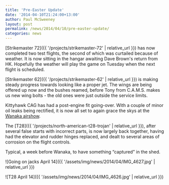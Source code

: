 ```yaml
---
title: 'Pre-Easter Update'
date: '2014-04-10T21:24:00+13:00'
author: Paul McSweeney
layout: post
permalink: /news/2014/04/10/pre-easter-update/
categories: news
---
```


[Strikemaster 72]({{ '/projects/strikemaster-72' | relative_url }}) has now completed two test flights, the second of which was curtailed because of weather. It is now sitting in the hangar awaiting Dave Brown's return from HK. Hopefully the weather will play the game on Tuesday when the next flight is scheduled.

[Strikemaster 62]({{ '/projects/strikemaster-62' | relative_url }}) is making steady progress towards looking like a proper jet. The wings are being offered up now and the bushes reamed, before Tony from C.A.M.S. makes us new wing bolts - the old ones were just outside the service limits.

Kittyhawk CAG has had a post-engine fit going-over. With a couple of minor oil leaks being rectified, it is now all set to again grace the skys at the [Wanaka airshow](https://www.warbirdsoverwanaka.com/).

The [T28]({{ '/projects/north-american-t28-trojan' | relative_url }}), after several false starts with incorrect parts, is now largely back together, having had the elevator and rudder hinges replaced, and dealt to several areas of corrosion on the flight controls. 

Typical, a week before Wanaka, to have something “captured” in the shed.

![Going on jacks April 14]({{ '/assets/img/news/2014/04/IMG_4627.jpg' | relative_url }})

![T28 April 14]({{ '/assets/img/news/2014/04/IMG_4626.jpg' | relative_url }})
